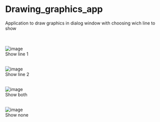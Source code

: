 # Drawing_graphics_app
Application to draw graphics in dialog window with choosing wich line to show <br/><br/><br/>


![image](https://user-images.githubusercontent.com/80650713/192283695-2b3d7561-68bb-42a4-af83-53378f891afb.png)<br/>Show line 1 <br/><br/>

![image](https://user-images.githubusercontent.com/80650713/192283795-4415c183-8cb7-4918-8f8d-b1be8eb36d9d.png)<br/>Show line 2<br/><br/>

![image](https://user-images.githubusercontent.com/80650713/192283852-c0a3bd65-3e39-414b-9e95-ac0048a7cd23.png)<br/>Show both<br/><br/>

![image](https://user-images.githubusercontent.com/80650713/192283906-230e41de-bfa3-4151-a8a6-7792b4a77577.png)<br/>Show none
